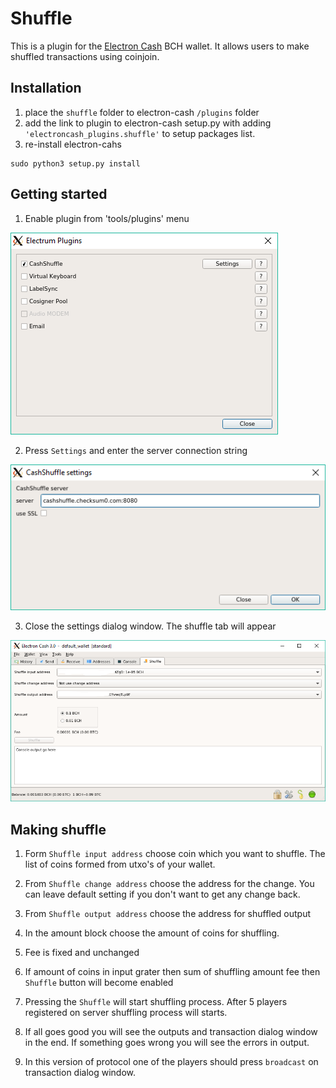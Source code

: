 # Shuffle

This is a plugin for the [Electron Cash](https://electroncash.org/) BCH wallet. It allows users to make shuffled transactions using coinjoin.

## Installation
1. place the `shuffle` folder to electron-cash `/plugins` folder
2. add the link to plugin to electron-cash setup.py with adding `'electroncash_plugins.shuffle'` to setup packages list.
3. re-install electron-cahs

```
sudo python3 setup.py install
```
## Getting started

1. Enable plugin from 'tools/plugins' menu

![Settings](/images/settings.png)

2. Press `Settings` and enter the server connection string

![Server settings](/images/server_settings.png)

3. Close the settings dialog window. The shuffle tab will appear

![Server settings](/images/shuffle_tab.png)

## Making shuffle

1. Form `Shuffle input address` choose coin which you want to shuffle. The list of coins formed from utxo's of your wallet.

2. From `Shuffle change address` choose the address for the change. You can leave default setting if you don't want to get any change back.

3. From `Shuffle output address` choose the address for shuffled output

4. In the amount block choose the amount of coins for shuffling.

5. Fee is fixed and unchanged  

6. If amount of coins in input grater then sum of shuffling amount fee then `Shuffle` button will become enabled

7. Pressing the `Shuffle` will start shuffling process. After 5 players registered on server shuffling process will starts.

8. If all goes good you will see the outputs and transaction dialog window in the end. If something goes wrong you will see the errors in output.

9. In this version of protocol one of the players should press `broadcast` on transaction dialog window.    
